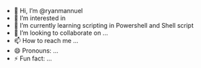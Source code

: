 - 👋 Hi, I’m @ryanmannuel
- 👀 I’m interested in 
- 🌱 I’m currently learning scripting in Powershell and Shell script
- 💞️ I’m looking to collaborate on ...
- 📫 How to reach me ...
- 😄 Pronouns: ...
- ⚡ Fun fact: ...

<!---
ryanmannuel/ryanmannuel is a ✨ special ✨ repository because its `README.md` (this file) appears on your GitHub profile.
You can click the Preview link to take a look at your changes.
--->
